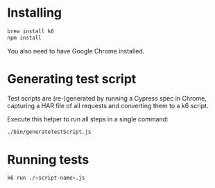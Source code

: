 # Installing

```sh
brew install k6
npm install
```

You also need to have Google Chrome installed.

# Generating test script

Test scripts are (re-)generated by running a Cypress spec in Chrome, capturing a HAR file of all requests and converting them to a k6 script.

Execute this helper to run all steps in a single command:

```sh
./bin/generateTestScript.js
```

# Running tests

```sh
k6 run ./<script-name>.js
```

